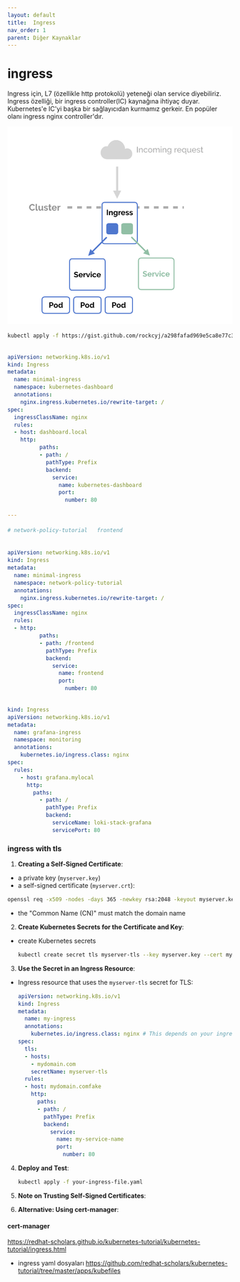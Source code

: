 ```yaml
---
layout: default
title:  Ingress
nav_order: 1
parent: Diğer Kaynaklar
---
```


# ingress 

Ingress için, L7 (özellikle http protokolü) yeteneği olan service diyebiliriz.
Ingress özelliği, bir ingress controller(IC) kaynağına ihtiyaç duyar. Kubernetes'e IC'yi başka bir sağlayıcıdan kurmamız gerkeir. En popüler olanı ingress nginx controller'dır. 

![Alt text](../kaynaklar/ingress.png)

```sh
kubectl apply -f https://gist.github.com/rockcyj/a298fafad969e5ca8e77c3e66fa815fe/raw/57254e34049c963cf83a4619b0d2fb6d5b21b24f/ingress-nginx-controller-1.yaml
```


```yaml

apiVersion: networking.k8s.io/v1
kind: Ingress
metadata:
  name: minimal-ingress
  namespace: kubernetes-dashboard
  annotations:
    nginx.ingress.kubernetes.io/rewrite-target: /
spec:
  ingressClassName: nginx
  rules:
  - host: dashboard.local
    http:
          paths:
          - path: /
            pathType: Prefix
            backend:
              service:
                name: kubernetes-dashboard
                port:
                  number: 80

---

# network-policy-tutorial   frontend


apiVersion: networking.k8s.io/v1
kind: Ingress
metadata:
  name: minimal-ingress
  namespace: network-policy-tutorial 
  annotations:
    nginx.ingress.kubernetes.io/rewrite-target: /
spec:
  ingressClassName: nginx
  rules:
  - http:
          paths:
          - path: /frontend
            pathType: Prefix
            backend:
              service:
                name: frontend
                port:
                  number: 80

```


```yaml

kind: Ingress
apiVersion: networking.k8s.io/v1
metadata:
  name: grafana-ingress
  namespace: monitoring
  annotations:
    kubernetes.io/ingress.class: nginx
spec:
  rules:
    - host: grafana.mylocal
      http:
        paths:
          - path: /
            pathType: Prefix
            backend:
              serviceName: loki-stack-grafana
              servicePort: 80
```

### ingress with tls


1. **Creating a Self-Signed Certificate**:

  * a private key (`myserver.key`)
  * a self-signed certificate (`myserver.crt`):

   ```bash
   openssl req -x509 -nodes -days 365 -newkey rsa:2048 -keyout myserver.key -out myserver.crt
   ```

* the "Common Name (CN)" must match the domain name


2. **Create Kubernetes Secrets for the Certificate and Key**:

* create Kubernetes secrets

   ```bash
   kubectl create secret tls myserver-tls --key myserver.key --cert myserver.crt
   ```

3. **Use the Secret in an Ingress Resource**:

* Ingress resource that uses the `myserver-tls` secret for TLS:

   ```yaml
   apiVersion: networking.k8s.io/v1
   kind: Ingress
   metadata:
     name: my-ingress
     annotations:
       kubernetes.io/ingress.class: nginx # This depends on your ingress controller.
   spec:
     tls:
     - hosts:
       - mydomain.com
       secretName: myserver-tls
     rules:
     - host: mydomain.comfake 
       http:
         paths:
         - path: /
           pathType: Prefix
           backend:
             service:
               name: my-service-name
               port:
                 number: 80
   ```

4. **Deploy and Test**:

   ```bash
   kubectl apply -f your-ingress-file.yaml
   ```

5. **Note on Trusting Self-Signed Certificates**:

6. **Alternative: Using cert-manager**:

#### cert-manager




https://redhat-scholars.github.io/kubernetes-tutorial/kubernetes-tutorial/ingress.html


* ingress yaml dosyaları
https://github.com/redhat-scholars/kubernetes-tutorial/tree/master/apps/kubefiles


